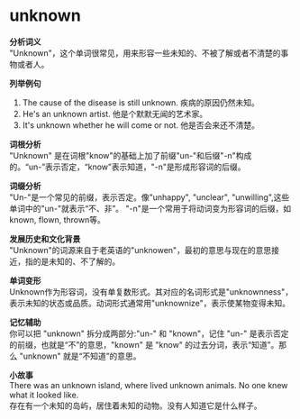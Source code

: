 # unknown

**分析词义**  
"Unknown"，这个单词很常见，用来形容一些未知的、不被了解或者不清楚的事物或者人。

  

**列举例句**

  

1.  The cause of the disease is still unknown. 疾病的原因仍然未知。
2.  He's an unknown artist. 他是个默默无闻的艺术家。
3.  It's unknown whether he will come or not. 他是否会来还不清楚。

  

**词根分析**  
"Unknown" 是在词根"know"的基础上加了前缀"un-"和后缀"-n"构成的。“un-”表示否定，“know”表示知道，"-n"是形成形容词的后缀。

  

**词缀分析**  
"Un-"是一个常见的前缀，表示否定。像"unhappy", "unclear", "unwilling",这些单词中的"un-"就表示“不、非”。 "-n"是一个常用于将动词变为形容词的后缀，如known, flown, thrown等。

  

**发展历史和文化背景**  
"Unknown"的词源来自于老英语的"unknowen"，最初的意思与现在的意思接近，指的是未知的、不了解的。

  

**单词变形**  
Unknown作为形容词，没有单复数形式。其对应的名词形式是"unknownness"，表示未知的状态或品质。动词形式通常用"unknownize"，表示使某物变得未知。

  

**记忆辅助**  
你可以把 "unknown" 拆分成两部分:"un-" 和 "known"，记住 "un-" 是表示否定的前缀，也就是“不”的意思，"known" 是 "know" 的过去分词，表示“知道”。那么 "unknown" 就是“不知道”的意思。

  

**小故事**  
There was an unknown island, where lived unknown animals. No one knew what it looked like.  
存在有一个未知的岛屿，居住着未知的动物。没有人知道它是什么样子。
